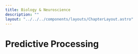 ```yaml
---
title: Biology & Neuroscience
description: ""
layout: "../../../components/layouts/ChapterLayout.astro"
---
```


# Predictive Processing
